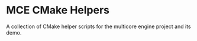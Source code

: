 # MCE CMake Helpers

A collection of CMake helper scripts for the multicore engine project and its demo.

